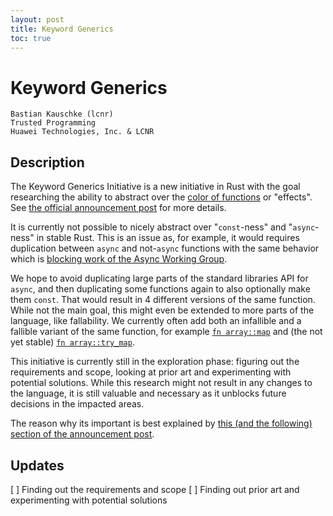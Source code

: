 ```yaml
---
layout: post
title: Keyword Generics
toc: true
---
```


# Keyword Generics 
```
Bastian Kauschke (lcnr)
Trusted Programming
Huawei Technologies, Inc. & LCNR
```

## Description

The Keyword Generics Initiative is a new initiative in Rust with the goal researching the ability to abstract over the [color of functions](https://journal.stuffwithstuff.com/2015/02/01/what-color-is-your-function/) or "effects". See [the official announcement post](https://blog.rust-lang.org/inside-rust/2022/07/27/keyword-generics.html) for more details.

It is currently not possible to nicely abstract over "`const`-ness" and "`async`-ness" in stable Rust. This is an issue as, for example, it would requires duplication between `async` and not-`async` functions with the same behavior which is [blocking work of the Async Working Group](https://doc.rust-lang.org/nightly/nightly-rustc/rustc_session/session/struct.Session.html#method.delay_span_bug).

We hope to avoid duplicating large parts of the standard libraries API for `async`, and then duplicating some functions again to also optionally make them `const`. That would result in 4 different versions of the same function. While not the main goal, this might even be extended to more parts of the language, like fallability. We currently often add both an infallible and a fallible variant of the same function, for example [`fn array::map`](https://doc.rust-lang.org/nightly/std/primitive.array.html#method.map) and (the not yet stable) [`fn array::try_map`](https://doc.rust-lang.org/nightly/std/primitive.array.html#method.try_map).

This initiative is currently still in the exploration phase: figuring out the requirements and scope, looking at prior art and experimenting with potential solutions. While this research might not result in any changes to the language, it is still valuable and necessary as it unblocks future decisions in the impacted areas.

The reason why its important is best explained by [this (and the following) section of the announcement post](https://blog.rust-lang.org/inside-rust/2022/07/27/keyword-generics.html#memories-of-the-present-async-today).


## Updates

[ ] Finding out the requirements and scope
[ ] Finding out prior art and experimenting with potential solutions

